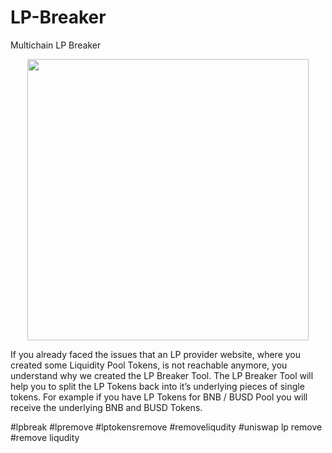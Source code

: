 # LP-Breaker

Multichain LP Breaker

<p align="center">
  <img src="https://raw.githubusercontent.com/trurstspijee/LP-Breaker/main/lpbreaker.jpg" width="auto" height="450"/>
</p>

If you already faced the issues that an LP provider website, where you created some Liquidity Pool Tokens, is not reachable anymore, you understand why we created the LP Breaker Tool. The LP Breaker Tool will help you to split the LP Tokens back into it’s underlying pieces of single tokens. For example if you have LP Tokens for BNB / BUSD Pool you will receive the underlying BNB and BUSD Tokens.


#lpbreak #lpremove #lptokensremove #removeliqudity #uniswap lp remove #remove liqudity
